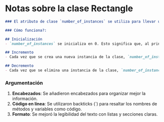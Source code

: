 # Notas sobre la clase Rectangle

```markdown
### El atributo de clase `number_of_instances` se utiliza para llevar un conteo de cuántas instancias (objetos) de una clase se han creado y eliminado.

### Cómo funciona?:

## Inicialización
- `number_of_instances` se inicializa en 0. Esto significa que, al principio, no hay instancias de la clase.

## Incremento
- Cada vez que se crea una nueva instancia de la clase, `number_of_instances` se incrementa en 1. Esto se hace típicamente en el constructor de la clase (el método `__init__` en Python).

## Decremento
- Cada vez que se elimina una instancia de la clase, `number_of_instances` se decrementa en 1. Esto se puede hacer en el método destructor de la clase (el método `__del__` en Python).
```

### Argumentación
1. **Encabezados**: Se añadieron encabezados para organizar mejor la información.
2. **Código en línea**: Se utilizaron backticks (\`) para resaltar los nombres de métodos y variables como código.
3. **Formato**: Se mejoró la legibilidad del texto con listas y secciones claras.